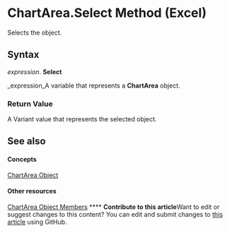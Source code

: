 
# ChartArea.Select Method (Excel)

Selects the object.


## Syntax

 _expression_. **Select**

 _expression_A variable that represents a  **ChartArea** object.


### Return Value

A Variant value that represents the selected object.


## See also


#### Concepts


 [ChartArea Object](883423b5-7689-b164-c0a3-8dab049b5d9e.md)
#### Other resources


 [ChartArea Object Members](7be5d1c8-31ef-e784-7381-0bd95532da94.md)
****   **Contribute to this article**Want to edit or suggest changes to this content? You can edit and submit changes to  [this article](https://github.com/jhershey00/VBA_Excel_Test/OpenXMLCon/articles/c8660e02-72a5-46e5-c279-e2f6f09348fb.md) using GitHub.

